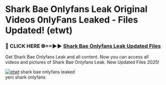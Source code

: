 # Shark Bae Onlyfans Leak Original Videos 0nlyFans Leaked - Files Updated! (etwt)

<h3>🔴 CLICK HERE 🌐==►► <a href="https://tinyurl.com/x26r9saj" rel="nofollow">Shark Bae Onlyfans Leak Updated Files</a></h3>

Get Shark Bae Onlyfans Leak and all content. Now you can access all videos and pictures of Shark Bae Onlyfans Leak. New Updated Files 2025!

[![etwt](https://i.imgur.com/LkgZPqh.gif)](https://tinyurl.com/x26r9saj)
shark bae onlyfans leaked<br>
yeni shark onlyfans